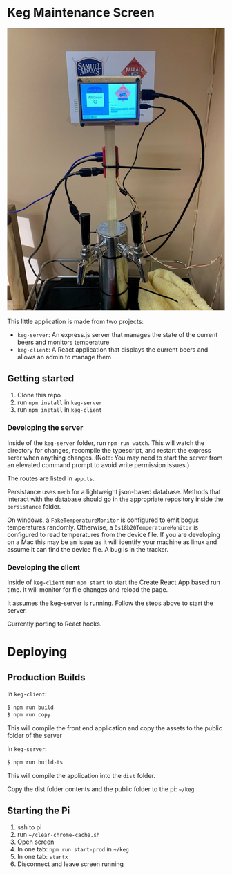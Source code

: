 # Keg Maintenance Screen

![](pics/keg-monitor.jpg)

This little application is made from two projects:

- `keg-server`: An express.js server that manages the state of the current beers
  and monitors temperature
- `keg-client`: A React application that displays the current beers and allows
  an admin to manage them

## Getting started

1. Clone this repo
1. run `npm install` in `keg-server`
1. run `npm install` in `keg-client`

### Developing the server

Inside of the `keg-server` folder, run `npm run watch`. This will watch the
directory for changes, recompile the typescript, and restart the express serer
when anything changes. (Note: You may need to start the server from an
elevated command prompt to avoid write permission issues.)

The routes are listed in `app.ts`.

Persistance uses `nedb` for a lightweight json-based database. Methods that
interact with the database should go in the appropriate repository inside the
`persistance` folder.

On windows, a `FakeTemperatureMonitor` is configured to emit bogus temperatures
randomly. Otherwise, a `Ds18b20TemperatureMonitor` is configured to read
temperatures from the device file. If you are developing on a Mac this may be an
issue as it will identify your machine as linux and assume it can find the
device file. A bug is in the tracker.

### Developing the client

Inside of `keg-client` run `npm start` to start the Create React App based run
time. It will monitor for file changes and reload the page.

It assumes the keg-server is running. Follow the steps above to start the server.

Currently porting to React hooks.

# Deploying

## Production Builds

In `keg-client`:

```bash
$ npm run build
$ npm run copy
```

This will compile the front end application and copy the assets to the public folder
of the server

In `keg-server`:

```bash
$ npm run build-ts
```

This will compile the application into the `dist` folder.

Copy the dist folder contents and the public folder to the pi: `~/keg`

## Starting the Pi

1. ssh to pi
2. run `~/clear-chrome-cache.sh`
3. Open screen
4. In one tab: `npm run start-prod` in `~/keg`
5. In one tab: `startx`
6. Disconnect and leave screen running
